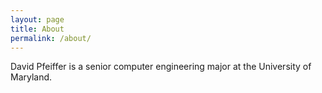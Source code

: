 ```yaml
---
layout: page
title: About
permalink: /about/
---
```


David Pfeiffer is a senior computer engineering major at the University of Maryland.

